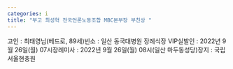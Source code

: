 ```yaml
---
categories: i
title: "부고 최성혁 전국언론노동조합 MBC본부장 부친상 "
---
```

고인 : 최태영님(베드로, 89세)빈소 : 일산 동국대병원 장례식장 VIP실발인 : 2022년 9월 26일(월) 07시장례미사 : 2022년 9월 26일(월) 08시(일산 마두동성당)장지 : 국립서울현충원